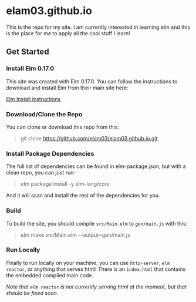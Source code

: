 elam03.github.io
================

This is the repo for my site. I am currently interested in learning elm and this is the place for me to apply all the cool stuff I learn!

Get Started
-----------

### Install Elm 0.17.0 ###
This site was created with Elm 0.17.0. You can follow the instructions to download and install Elm from  their main site here:

[Elm Install Instructions](http://elm-lang.org/install)

### Download/Clone the Repo ###
You can clone or download this repo from this:

> git clone https://github.com/elam03/elam03.github.io.git


### Install Package Dependencies ###
The full list of dependencies can be found in elm-package.json, but with a clean repo, you can just run:

> elm package install -y elm-lang/core


And it will scan and install the rest of the dependencies for you.

### Build ###
To build the site, you should compile `src/Main.elm` to `gen/main.js` with this:

> elm make src/Main.elm --output=gen/main.js

### Run Locally ###
Finally to run locally on your machine, you can use `http-server`, `elm reactor`, or anything that serves html! There is an `index.html` that contains the embedded compiled main code.

*Note that `elm reactor` is not currently serving html at the moment, but that should be fixed soon.*
